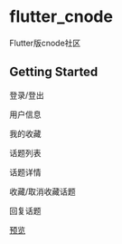 # flutter_cnode

Flutter版cnode社区

## Getting Started

  登录/登出

  用户信息

  我的收藏
  
  话题列表

  话题详情

  收藏/取消收藏话题

  回复话题


 [预览](http://gt-fe.oss-cn-beijing.aliyuncs.com/img/c47642c01b0211e999fdbf5f202b9417.gif)